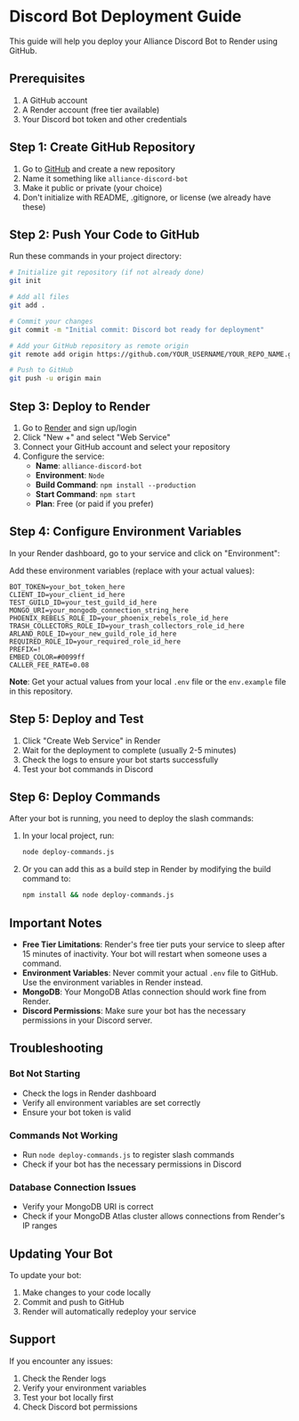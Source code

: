 # Discord Bot Deployment Guide

This guide will help you deploy your Alliance Discord Bot to Render using GitHub.

## Prerequisites

1. A GitHub account
2. A Render account (free tier available)
3. Your Discord bot token and other credentials

## Step 1: Create GitHub Repository

1. Go to [GitHub](https://github.com) and create a new repository
2. Name it something like `alliance-discord-bot`
3. Make it public or private (your choice)
4. Don't initialize with README, .gitignore, or license (we already have these)

## Step 2: Push Your Code to GitHub

Run these commands in your project directory:

```bash
# Initialize git repository (if not already done)
git init

# Add all files
git add .

# Commit your changes
git commit -m "Initial commit: Discord bot ready for deployment"

# Add your GitHub repository as remote origin
git remote add origin https://github.com/YOUR_USERNAME/YOUR_REPO_NAME.git

# Push to GitHub
git push -u origin main
```

## Step 3: Deploy to Render

1. Go to [Render](https://render.com) and sign up/login
2. Click "New +" and select "Web Service"
3. Connect your GitHub account and select your repository
4. Configure the service:
   - **Name**: `alliance-discord-bot`
   - **Environment**: `Node`
   - **Build Command**: `npm install --production`
   - **Start Command**: `npm start`
   - **Plan**: Free (or paid if you prefer)

## Step 4: Configure Environment Variables

In your Render dashboard, go to your service and click on "Environment":

Add these environment variables (replace with your actual values):

```
BOT_TOKEN=your_bot_token_here
CLIENT_ID=your_client_id_here
TEST_GUILD_ID=your_test_guild_id_here
MONGO_URI=your_mongodb_connection_string_here
PHOENIX_REBELS_ROLE_ID=your_phoenix_rebels_role_id_here
TRASH_COLLECTORS_ROLE_ID=your_trash_collectors_role_id_here
ARLAND_ROLE_ID=your_new_guild_role_id_here
REQUIRED_ROLE_ID=your_required_role_id_here
PREFIX=!
EMBED_COLOR=#0099ff
CALLER_FEE_RATE=0.08
```

**Note**: Get your actual values from your local `.env` file or the `env.example` file in this repository.

## Step 5: Deploy and Test

1. Click "Create Web Service" in Render
2. Wait for the deployment to complete (usually 2-5 minutes)
3. Check the logs to ensure your bot starts successfully
4. Test your bot commands in Discord

## Step 6: Deploy Commands

After your bot is running, you need to deploy the slash commands:

1. In your local project, run:
   ```bash
   node deploy-commands.js
   ```

2. Or you can add this as a build step in Render by modifying the build command to:
   ```bash
   npm install && node deploy-commands.js
   ```

## Important Notes

- **Free Tier Limitations**: Render's free tier puts your service to sleep after 15 minutes of inactivity. Your bot will restart when someone uses a command.
- **Environment Variables**: Never commit your actual `.env` file to GitHub. Use the environment variables in Render instead.
- **MongoDB**: Your MongoDB Atlas connection should work fine from Render.
- **Discord Permissions**: Make sure your bot has the necessary permissions in your Discord server.

## Troubleshooting

### Bot Not Starting
- Check the logs in Render dashboard
- Verify all environment variables are set correctly
- Ensure your bot token is valid

### Commands Not Working
- Run `node deploy-commands.js` to register slash commands
- Check if your bot has the necessary permissions in Discord

### Database Connection Issues
- Verify your MongoDB URI is correct
- Check if your MongoDB Atlas cluster allows connections from Render's IP ranges

## Updating Your Bot

To update your bot:
1. Make changes to your code locally
2. Commit and push to GitHub
3. Render will automatically redeploy your service

## Support

If you encounter any issues:
1. Check the Render logs
2. Verify your environment variables
3. Test your bot locally first
4. Check Discord bot permissions

